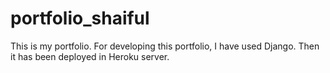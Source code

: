 # portfolio_shaiful

This is my portfolio. For developing this portfolio, I have used Django. Then it has been deployed in Heroku server.
